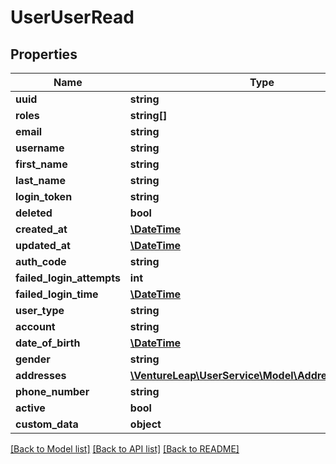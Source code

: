 # UserUserRead

## Properties
Name | Type | Description | Notes
------------ | ------------- | ------------- | -------------
**uuid** | **string** |  | [optional] 
**roles** | **string[]** |  | [optional] 
**email** | **string** |  | [optional] 
**username** | **string** |  | [optional] 
**first_name** | **string** |  | [optional] 
**last_name** | **string** |  | [optional] 
**login_token** | **string** |  | [optional] 
**deleted** | **bool** |  | [optional] 
**created_at** | [**\DateTime**](\DateTime.md) |  | [optional] 
**updated_at** | [**\DateTime**](\DateTime.md) |  | [optional] 
**auth_code** | **string** |  | [optional] 
**failed_login_attempts** | **int** |  | [optional] 
**failed_login_time** | [**\DateTime**](\DateTime.md) |  | [optional] 
**user_type** | **string** |  | [optional] 
**account** | **string** |  | [optional] 
**date_of_birth** | [**\DateTime**](\DateTime.md) |  | [optional] 
**gender** | **string** |  | [optional] 
**addresses** | [**\VentureLeap\UserService\Model\AddressUserRead[]**](AddressUserRead.md) |  | [optional] 
**phone_number** | **string** |  | [optional] 
**active** | **bool** |  | [optional] 
**custom_data** | **object** |  | [optional] 

[[Back to Model list]](../../README.md#documentation-for-models) [[Back to API list]](../../README.md#documentation-for-api-endpoints) [[Back to README]](../../README.md)

